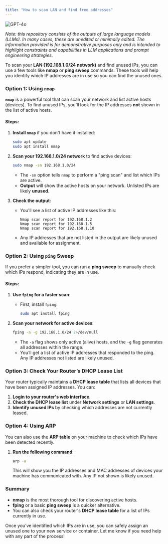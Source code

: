 ```yaml
---
title: "How to scan LAN and find free addresses"
---
```

![GPT-4o](https://img.shields.io/badge/GPT--4o-3333FF?style=for-the-badge&logo=openai&logoColor=white)



*Note: this repository consists of the outputs of large language models (LLMs). In many cases, these are unedited or minimally edited. The information provided is for demonstrative purposes only and is intended to highlight constraints and capabilities in LLM applications and prompt engineering strategies.*


To scan your **LAN (192.168.1.0/24 network)** and find unused IPs, you can use a few tools like **nmap** or **ping sweep** commands. These tools will help you identify which IP addresses are in use so you can find the unused ones.

### Option 1: **Using `nmap`**

**`nmap`** is a powerful tool that can scan your network and list active hosts (devices). To find unused IPs, you'll look for the IP addresses **not** shown in the list of active hosts.

#### Steps:
1. **Install `nmap`** if you don't have it installed:
   ```bash
   sudo apt update
   sudo apt install nmap
   ```

2. **Scan your 192.168.1.0/24 network** to find active devices:
   ```bash
   sudo nmap -sn 192.168.1.0/24
   ```

   - The `-sn` option tells `nmap` to perform a "ping scan" and list which IPs are active.
   - **Output** will show the active hosts on your network. Unlisted IPs are likely **unused**.

3. **Check the output**:
   - You'll see a list of active IP addresses like this:
     ```
     Nmap scan report for 192.168.1.2
     Nmap scan report for 192.168.1.5
     Nmap scan report for 192.168.1.10
     ```
   - Any IP addresses that are not listed in the output are likely unused and available for assignment.

### Option 2: **Using `ping` Sweep**
If you prefer a simpler tool, you can run a **ping sweep** to manually check which IPs respond, indicating they are in use.

#### Steps:
1. **Use `fping` for a faster scan**:
   - First, install `fping`:
     ```bash
     sudo apt install fping
     ```

2. **Scan your network for active devices**:
   ```bash
   fping -a -g 192.168.1.0/24 2>/dev/null
   ```

   - The `-a` flag shows only active (alive) hosts, and the `-g` flag generates all addresses within the range.
   - You’ll get a list of active IP addresses that responded to the ping. Any IP addresses not listed are likely unused.

### Option 3: **Check Your Router’s DHCP Lease List**
Your router typically maintains a **DHCP lease table** that lists all devices that have been assigned IP addresses. You can:
1. **Login to your router's web interface**.
2. **Check the DHCP lease list** under **Network settings** or **LAN settings**.
3. **Identify unused IPs** by checking which addresses are not currently leased.

### Option 4: **Using ARP**
You can also use the **ARP table** on your machine to check which IPs have been detected recently.

1. **Run the following command**:
   ```bash
   arp -a
   ```

   This will show you the IP addresses and MAC addresses of devices your machine has communicated with. Any IP not shown is likely unused.

### Summary
- **nmap** is the most thorough tool for discovering active hosts.
- **fping** or a basic **ping sweep** is a quicker alternative.
- You can also check your router's **DHCP lease table** for a list of IPs currently in use.

Once you’ve identified which IPs are in use, you can safely assign an unused one to your new service or container. Let me know if you need help with any part of the process!